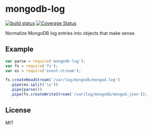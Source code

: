 # mongodb-log

[![build status](https://secure.travis-ci.org/mongodb-js/log.png)](http://travis-ci.org/mongodb-js/log)
[![Coverage Status](https://coveralls.io/repos/mongodb-js/log/badge.svg)](https://coveralls.io/r/mongodb-js/log)

Normalize MongoDB log entries into objects that make sense.

## Example

```javascript
var parse = require('mongodb-log');
var fs = require('fs');
var es = require('event-stream');

fs.createReadStream('/var/log/mongodb/mongod.log')
  .pipe(es.split('\n'))
  .pipe(parse())
  .pipe(fs.createWriteStream('/var/log/mongodb/mongod.json'));
```

## License

MIT

